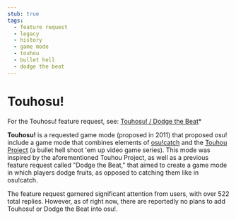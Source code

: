 ```yaml
---
stub: true
tags:
  - feature request
  - legacy
  - history
  - game mode
  - touhou
  - bullet hell
  - dodge the beat
---
```


# Touhosu!

For the Touhosu! feature request, see: [Touhosu! / Dodge the Beat](https://osu.ppy.sh/community/forums/topics/19307)*

**Touhosu!** is a requested game mode (proposed in 2011) that proposed osu! include a game mode that combines elements of [osu!catch](/wiki/Game_mode/osu!catch) and the [Touhou Project](https://en.wikipedia.org/wiki/Touhou_Project "Wikipedia") (a bullet hell shoot 'em up video game series). This mode was inspired by the aforementioned Touhou Project, as well as a previous feature request called "Dodge the Beat," that aimed to create a game mode in which players dodge fruits, as opposed to catching them like in osu!catch.

The feature request garnered significant attention from users, with over 522 total replies. However, as of right now, there are reportedly no plans to add Touhosu! or Dodge the Beat into osu!.
